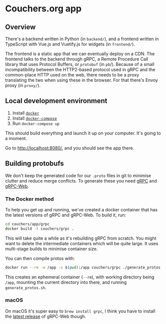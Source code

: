 # Couchers.org app

## Overview

There's a backend written in Python (in `backend/`), and a frontend written in TypeScript with Vue.js and Vuetify.js for widgets (in `frontend/`).

The frontend is a static app that we can eventually deploy on a CDN. The frontend talks to the backend through gRPC, a Remote Procedure Call library that uses Protocol Buffers, or `protobuf` (in `pb`/). Because of a small incompatibility between the HTTP2-based protocol used in gRPC and the common-place HTTP used on the web, there needs to be a proxy translating the two when using these in the browser. For that there's Envoy proxy (in `proxy/`).

## Local development environment

1. Install [`docker`](https://docs.docker.com/engine/install/)
2. Install [`docker-compose`](https://docs.docker.com/compose/install/)
3. Run `docker-compose up`

This should build everything and launch it up on your computer. It's going to a moment.

Go to <http://localhost:8080/>, and you should see the app there.

## Building protobufs

We don't keep the generated code for our `.proto` files in git to minimise clutter and reduce merge conflicts. To generate these you need [gRPC](https://github.com/grpc/grpc/) and [gRPC-Web](https://github.com/grpc/grpc-web/).

### The Docker method

To help you get up and running, we've created a docker container that has the latest versions of gRPC and gRPC-Web. To build it, run:

```sh
cd couchers/app/grpc
docker build -t couchers/grpc .
```

This will take quite a while as it's rebuilding gRPC from scratch. You might want to delete the intermediate containers which will be quite large. It uses multi-stage builds to minimise container size.

You can then compile protos with:

```sh
docker run --rm -w /app -v $(pwd):/app couchers/grpc ./generate_protos.sh
```

This creates an ephemeral container (`--rm`), with working directory being `/app`, mounting the current directory into there, and running `generate_protos.sh`.

### macOS

On macOS it's super easy to `brew install grpc`, I think you have to install the [latest release](https://github.com/grpc/grpc-web/releases/latest) of gRPC-Web though.
